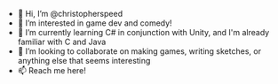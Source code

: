 - 👋 Hi, I’m @christopherspeed
- 👀 I’m interested in game dev and comedy!
- 🌱 I’m currently learning C# in conjunction with Unity, and I'm already familiar with C and Java
- 💞️ I’m looking to collaborate on making games, writing sketches, or anything else that seems interesting
- 📫 Reach me here!

<!---
christopherspeed/christopherspeed is a ✨ special ✨ repository because its `README.md` (this file) appears on your GitHub profile.
You can click the Preview link to take a look at your changes.
--->
